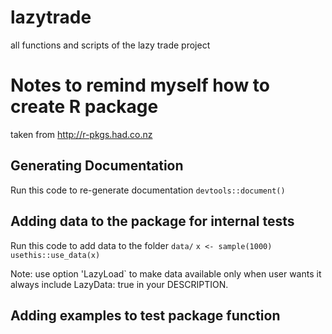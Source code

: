 # lazytrade

all functions and scripts of the lazy trade project

# Notes to remind myself how to create R package

taken from http://r-pkgs.had.co.nz

## Generating Documentation

Run this code to re-generate documentation
`devtools::document()`

## Adding data to the package for internal tests

Run this code to add data to the folder `data/`
`x <- sample(1000)`
`usethis::use_data(x)`

Note: use option 'LazyLoad` to make data available only when user wants it
always include LazyData: true in your DESCRIPTION. 

## Adding examples to test package function



